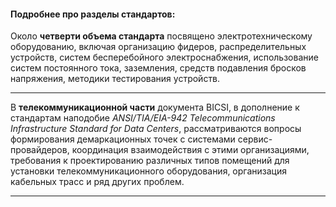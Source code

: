 #### Подробнее про разделы стандартов: 
 Около **четверти объема стандарта** посвящено электротехническому оборудованию, включая организацию фидеров, 
 распределительных устройств, систем бесперебойного электроснабжения, использование систем постоянного тока, 
 заземления, средств подавления бросков напряжения, методики тестирования устройств.
 ***
 В **телекоммуникационной части** документа BICSI, в дополнение к стандартам наподобие *ANSI/TIA/EIA-942 
 Telecommunications Infrastructure Standard for Data Centers*, 
 рассматриваются вопросы формирования демаркационных точек с системами сервис-провайдеров, 
 координация взаимодействия с этими организациями, 
 требования к проектированию различных типов помещений для установки телекоммуникационного оборудования, 
 организация кабельных трасс и ряд других проблем.
 ***